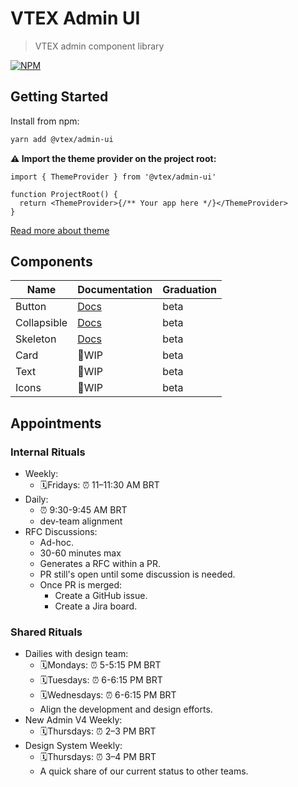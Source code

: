 # VTEX Admin UI

> VTEX admin component library

[![NPM](https://img.shields.io/npm/v/@vtex/admin-ui.svg)](https://www.npmjs.com/package/@vtex/admin-ui)

## Getting Started

Install from npm:

```bash
yarn add @vtex/admin-ui
```

**⚠️ Import the theme provider on the project root:**

```tsx
import { ThemeProvider } from '@vtex/admin-ui'

function ProjectRoot() {
  return <ThemeProvider>{/** Your app here */}</ThemeProvider>
}
```

[Read more about theme](./src/theme/README.md)

## Components

| Name        | Documentation                                  | Graduation |
| ----------- | ---------------------------------------------- | ---------- |
| Button      | [Docs](./src/components/Button/README.md)      | beta       |
| Collapsible | [Docs](./src/components/Collapsible/README.md) | beta       |
| Skeleton    | [Docs](./src/components/Skeleton/README.md)    | beta       |
| Card        | 🚫WIP                                          | beta       |
| Text        | 🚫WIP                                          | beta       |
| Icons       | 🚫WIP                                          | beta       |

## Appointments

### Internal Rituals

- Weekly:
  - 🗓Fridays: ⏰ 11–11:30 AM BRT
- Daily:
  - ⏰ 9:30-9:45 AM BRT
  - dev-team alignment
- RFC Discussions:
  - Ad-hoc.
  - 30-60 minutes max
  - Generates a RFC within a PR.
  - PR still's open until some discussion is needed.
  - Once PR is merged:
    - Create a GitHub issue.
    - Create a Jira board.

### Shared Rituals

- Dailies with design team:
  - 🗓Mondays: ⏰ 5-5:15 PM BRT
  - 🗓Tuesdays: ⏰ 6-6:15 PM BRT
  - 🗓Wednesdays: ⏰ 6-6:15 PM BRT
  - Align the development and design efforts.
- New Admin V4 Weekly:
  - 🗓Thursdays: ⏰ 2–3 PM BRT
- Design System Weekly:
  - 🗓Thursdays: ⏰ 3–4 PM BRT
  - A quick share of our current status to other teams.
